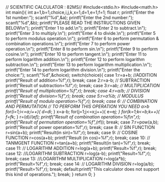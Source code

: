 // SCIENTIFIC CALCULATOR : 82MS//
#include<stdio.h>
#include<math.h>
int main(){
    int a=1,b=1,choice,i,j,k,x=1,d=1,e=1,f=1;
    float r;
    printf("Enter the 1st number:");
    scanf("%d",&a);
    printf("Enter the 2nd number:");
    scanf("%d",&b);
    printf("PLEASE READ THE INSTRUCTIONS GIVEN BELOW\n");
    printf("Enter 1 to add.\n");
    printf("Enter 2 to subtract.\n");
    printf("Enter 3 to multiply.\n");
    printf("Enter 4 to divide.\n");
    printf("Enter 5 to perform modulus operation.\n");
    printf("Enter 6 to perform permutation & combination operations.\n");
    printf("Enter 7 to perform power operation.\n");
    printf("Enter 8 to perform sin.\n");
    printf("Enter 9 to perform cosine.\n");
    printf("Enter 10 to perform tangent.\n");
    printf("Enter 11 to perform logarithm addition.\n");
    printf("Enter 12 to perform logarithm subtraction.\n");
    printf("Enter 13 to perform logarithm multiplication.\n");
    printf("Enter 14 to perform logarithm division.\n");
    printf("Enter the choice:");
    scanf("%d",&choice);
    switch(choice){
        case 1:r=a+b;    //ADDITION
        printf("Result of addition=%f",r);
        break;
        case 2:r=a-b;     // SUBTRACTION
        printf("Result of subtraction=%f",r);
        break;
        case 3:r=a*b;	  // MULTIPLICATION
        printf("Result of multiplication=%f",r);
        break;
        case 4:r=a/b;      // DIVISION
        printf("Result of division=%f",r);
        break;
        case 5:r=a%b;    // MODULUS
        printf("Result of modulo operation=%f",r);
        break;
        case 6:    // COMBINATION AND PERMUTATION
        		   // TO PERFORM THIS OPERATION YOU NEED a>b 
        for(i=1;i<=a;i++){
            d=d*i;
        }
        x=a-b;
        for(j=1;j<=x;j++){
            e=e*j;
        }
        for(k=1;k<=b;k++){
            f=f*k;
        }
        r=(d)/(e*f);
        printf("Result of combination operation=%f\n",r);
        printf("Result of permutation operation=%f",(r*f));
        break;
        case 7:r=pow(a,b);
        printf("Result of power operation=%f",r);
       break;
       case 8:   // SIN FUNCTION
       r=sin(a+b);
       printf("Result(in sin)=%f",r);
       break;
       case 9:  // COSINE FUNCTION
       r=cos(a+b);
       printf("Result (in cos)=%f",r);
       break;
       case 10:   // TANMGENT FUNCTION
       r=tan(a+b);
       printf("Result(in tan)=%f",r);
       break;
       case 11:	//  LOGARITHM ADDITION
       r=log(a+b);
       printf("Result=%f",r);
       break;
       case 12:   //LOGARITHM SUBTRACTION
       r=log(a-b);
       printf("Result=%f",r);
       break;
       case 13:    //LOGARITHM  MULTIPLICATION
       r=log(a*b);
       printf("Result=%f",r);
       break;
       case 14:    // LOGARITHM DIVISION
       r=log(a/b);
       printf("Result=%f",r);
       break;
       default:printf("This calculator does not support this kind of operations.");
       break;
}
return 0;
}